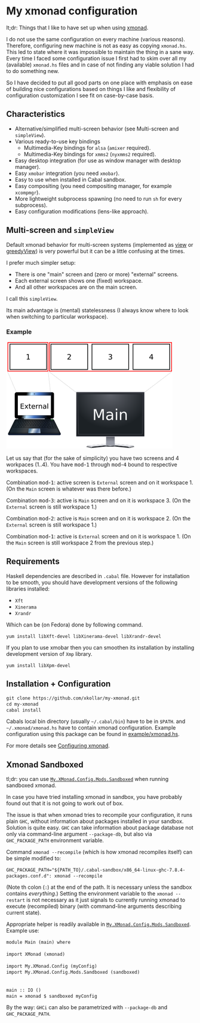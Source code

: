 My xmonad configuration
=======================

lt;dr: Things that I like to have set up when using
[xmonad](http://xmonad.org/).

I do not use the same configuration on every machine (various
reasons). Therefore, configuring new machine is not as easy as
copying `xmonad.hs`. This led to state where it was impossible
to maintain the thing in a sane way. Every time I faced some
configuration issue I first had to skim over all my (available)
`xmonad.hs` files and in case of not finding any viable
solution I had to do something new.

So I have decided to put all good parts on one place with
emphasis on ease of building nice configurations based on things
I like and flexibility of configuration customization I see fit
on case-by-case basis.

Characteristics
---------------

* Alternative/simplified multi-screen behavior (see Multi-screen and `simpleView`).
* Various ready-to-use key bindings
    * Multimedia-Key bindings for `alsa` (`amixer` required).
    * Multimedia-Key bindings for `xmms2` (`nyxmms2` required).
* Easy desktop integration (for use as window manager with desktop manager).
* Easy `xmobar` integration (you need `xmobar`).
* Easy to use when installed in Cabal sandbox.
* Easy compositing (you need compositing manager, for example `xcompmgr`).
* More lightweight subprocess spawning (no need to run `sh` for every subprocess).
* Easy configuration modifications (lens-like approach).

Multi-screen and `simpleView`
-----------------------------

Default xmonad behavior for multi-screen systems (implemented as
[view](http://xmonad.org/xmonad-docs/xmonad/XMonad-StackSet.html#v:view)
or [greedyView](http://xmonad.org/xmonad-docs/xmonad/XMonad-StackSet.html#v:greedyView))
is very powerful but it can be a little confusing at the times.

I prefer much simpler setup:

* There is one "main" screen and (zero or more) "external" screens.
* Each external screen shows one (fixed) workspace.
* And all other workspaces are on the main screen.

I call this `simpleView`.

Its main advantage is (mental) statelessness (I always know where
to look when switching to particular workspace).

### Example

![Two-Screen Example](doc/two-screen.png)

Let us say that (for the sake of simplicity) you
have two screens and 4 workpaces (1..4).
You have <kbd>mod</kbd>-<kbd>1</kbd> through <kbd>mod</kbd>-<kbd>4</kbd>
bound to respective workspaces.

Combination <kbd>mod</kbd>-<kbd>1</kbd>: active screen is `External`
screen and on it workspace 1. (On the `Main` screen is whatever was there before.)

Combination <kbd>mod</kbd>-<kbd>3</kbd>: active is `Main` screen
and on it is workspace 3. (On the `External` screen is still workspace 1.)

Combination <kbd>mod</kbd>-<kbd>2</kbd>: active is `Main` screen
and on it is workspace 2. (On the `External` screen is still workspace 1.)

Combination <kbd>mod</kbd>-<kbd>1</kbd>: active is `External` screen
and on it is workspace 1. (On the `Main` screen is still workspace 2
from the previous step.)

Requirements
------------

Haskell dependencies are described in `.cabal` file.
However for installation to be smooth, you should
have development versions of the following libraries
installed:

* `Xft`
* `Xinerama`
* `Xrandr`

Which can be (on Fedora) done by following command.

~~~ { .bash }
yum install libXft-devel libXinerama-devel libXrandr-devel
~~~

If you plan to use xmobar then you can smoothen its installation
by installing development version of `Xmp` library.

~~~ { .bash }
yum install libXpm-devel
~~~

Installation + Configuration
----------------------------

~~~ { .bash }
git clone https://github.com/xkollar/my-xmonad.git
cd my-xmonad
cabal install
~~~

Cabals local bin directory (usually `~/.cabal/bin`) have to be in `$PATH`.
and `~/.xmonad/xmonad.hs` have to contain xmonad configuration.
Example configuration using this package can be found in [example/xmonad.hs](example/xmonad.hs).

For more details see [Configuring xmonad](http://xmonad.org/xmonad-docs/xmonad-contrib/XMonad-Doc-Configuring.html).

Xmonad Sandboxed
----------------

tl;dr: you can use [`My.XMonad.Config.Mods.Sandboxed`](src/My/XMonad/Config/Mods/Sandboxed.hs) when running
sandboxed xmonad.

In case you have tried installing xmonad in sandbox, you have
probably found out that it is not going to work out of box.

The issue is that when xmonad tries to recompile your
configuration, it runs plain `GHC`, without information
about packages installed in your sandbox. Solution is quite easy.
`GHC` can take information about package database not only
via command-line argument `--package-db`, but also via
`GHC_PACKAGE_PATH` environment variable.

Command `xmonad --recompile` (which is how xmonad recompiles
itself) can be simple modified to:

~~~ { .bash }
GHC_PACKAGE_PATH="${PATH_TO}/.cabal-sandbox/x86_64-linux-ghc-7.8.4-packages.conf.d": xmonad --recompile
~~~~

(Note th colon (`:`) at the end of the path. It is necessary unless
the sandbox contains _everything_.) Setting the environment
variable to the `xmonad --restart` is not necessary as it just
signals to currently running xmonad to execute (recompiled) binary
(with command-line arguments describing current state).

Appropriate helper is readily available in
[`My.XMonad.Config.Mods.Sandboxed`](src/My/XMonad/Config/Mods/Sandboxed.hs).
Example use:

~~~ { .haskell }
module Main (main) where

import XMonad (xmonad)

import My.XMonad.Config (myConfig)
import My.XMonad.Config.Mods.Sandboxed (sandboxed)


main :: IO ()
main = xmonad $ sandboxed myConfig
~~~

By the way: `GHCi` can also be parametrized with `--package-db` and `GHC_PACKAGE_PATH`.
